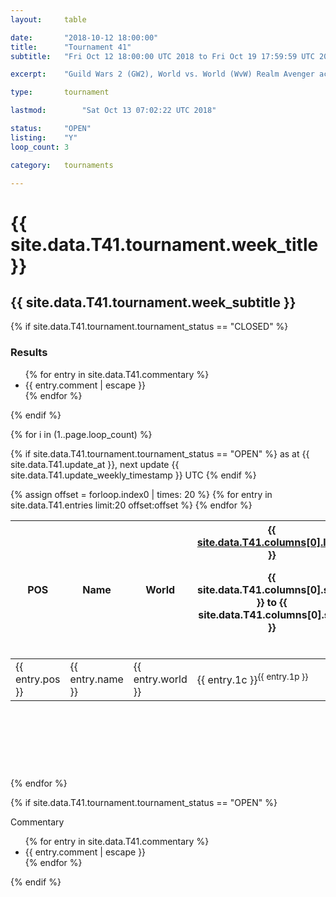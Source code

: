```yaml
---
layout:     table

date: 		"2018-10-12 18:00:00"
title: 		"Tournament 41"
subtitle: 	"Fri Oct 12 18:00:00 UTC 2018 to Fri Oct 19 17:59:59 UTC 2018"

excerpt:    "Guild Wars 2 (GW2), World vs. World (WvW) Realm Avenger achivement Tournament. \"Every Kill Counts\""

type:       tournament

lastmod: 		"Sat Oct 13 07:02:22 UTC 2018"

status:     "OPEN"
listing:    "Y"
loop_count: 3

category:   tournaments

---
```

<div class="table_header">
  <h1>{{ site.data.T41.tournament.week_title }}</h1>
  <h2>{{ site.data.T41.tournament.week_subtitle }}</h2>
</div>

{% if site.data.T41.tournament.tournament_status == "CLOSED" %} 
<div class="commentary">
  <h3>Results</h3>
  <ul>
    {% for entry in site.data.T41.commentary %}
    <li class="commentary_list">{{ entry.comment | escape }}</li>
    {% endfor %}
  </ul>
</div>
{% endif %}


{% for i in (1..page.loop_count) %}

{% if site.data.T41.tournament.tournament_status == "OPEN" %} 
<span class="table_nextupdate">as at {{ site.data.T41.update_at }}, next update {{ site.data.T41.update_weekly_timestamp }} UTC</span> 
{% endif %}

<table class="week_table">
  <colgroup>
    <col style="width:18px">
    <col style="width:55px">
    <col style="width:55px">
    <col style="width:14px">
    <col style="width:14px">
    <col style="width:14px">
    <col style="width:14px">
    <col style="width:14px">
    <col style="width:14px">
    <col style="width:14px">
    <col style="width:18px">
  </colgroup>
  <thead>
    <tr>
      <th>POS</th>
      <th class="AlignLeft">Name</th>
      <th class="AlignLeft">World</th>
      <th><div class="label"><a href="{{ site.data.T41.columns[0].url }}">{{ site.data.T41.columns[0].label }}</a><p class="onhover">{{ site.data.T41.columns[0].start }} to {{ site.data.T41.columns[0].stop }}</p></div>​</th>
      <th><div class="label"><a href="{{ site.data.T41.columns[1].url }}">{{ site.data.T41.columns[1].label }}</a><p class="onhover">{{ site.data.T41.columns[1].start }} to {{ site.data.T41.columns[1].stop }}</p></div>​</th>
      <th><div class="label"><a href="{{ site.data.T41.columns[2].url }}">{{ site.data.T41.columns[2].label }}</a><p class="onhover">{{ site.data.T41.columns[2].start }} to {{ site.data.T41.columns[2].stop }}</p></div>​</th>
      <th><div class="label"><a href="{{ site.data.T41.columns[3].url }}">{{ site.data.T41.columns[3].label }}</a><p class="onhover">{{ site.data.T41.columns[3].start }} to {{ site.data.T41.columns[3].stop }}</p></div>​</th>
      <th><div class="label"><a href="{{ site.data.T41.columns[4].url }}">{{ site.data.T41.columns[4].label }}</a><p class="onhover">{{ site.data.T41.columns[4].start }} to {{ site.data.T41.columns[4].stop }}</p></div>​</th>
      <th><div class="label"><a href="{{ site.data.T41.columns[5].url }}">{{ site.data.T41.columns[5].label }}</a><p class="onhover">{{ site.data.T41.columns[5].start }} to {{ site.data.T41.columns[5].stop }}</p></div>​</th>
      <th><div class="label"><a href="{{ site.data.T41.columns[6].url }}">{{ site.data.T41.columns[6].label }}</a><p class="onhover">{{ site.data.T41.columns[6].start }} to {{ site.data.T41.columns[6].stop }}</p></div>​</th>
      <th>Total</th>
    </tr>
  </thead>
  {% assign offset = forloop.index0 | times: 20 %}
  <tbody>
    {% for entry in site.data.T41.entries limit:20 offset:offset %}
      <tr>
        <td class="pl{{ entry.pos }}">{{ entry.pos }}</td>
        <td class="AlignLeft">{{ entry.name }}</td>
        <td class="AlignLeft">{{ entry.world }}</td>
        <td class="pl{{ entry.1p }}">{{ entry.1c }}<sup>{{ entry.1p }}</sup></td>
        <td class="pl{{ entry.2p }}">{{ entry.2c }}<sup>{{ entry.2p }}</sup></td>
        <td class="pl{{ entry.3p }}">{{ entry.3c }}<sup>{{ entry.3p }}</sup></td>
        <td class="pl{{ entry.4p }}">{{ entry.4c }}<sup>{{ entry.4p }}</sup></td>
        <td class="pl{{ entry.5p }}">{{ entry.5c }}<sup>{{ entry.5p }}</sup></td>
        <td class="pl{{ entry.6p }}">{{ entry.6c }}<sup>{{ entry.6p }}</sup></td>
        <td class="pl{{ entry.7p }}">{{ entry.7c }}<sup>{{ entry.7p }}</sup></td>
        <td>{{ entry.total }}</td>
      </tr>
    {% endfor %}  
  </tbody>
</table>
<div class="leaderboard">
  <script async src="//pagead2.googlesyndication.com/pagead/js/adsbygoogle.js"></script>
  <!-- 728x90 -->
  <ins class="adsbygoogle"
       style="display:inline-block;width:728px;height:90px"
       data-ad-client="ca-pub-3274917281288240"
       data-ad-slot="3870538733"></ins>
  <script>
  (adsbygoogle = window.adsbygoogle || []).push({});
  </script>  
</div>
<br />
{% endfor %}

{% if site.data.T41.tournament.tournament_status == "OPEN" %} 
<div class="commentary">
  <span class="commentary_title">Commentary</span>
  <ul>
    {% for entry in site.data.T41.commentary %}
    <li class="commentary_list">{{ entry.comment | escape }}</li>
    {% endfor %}
  </ul>
</div>
{% endif %}




